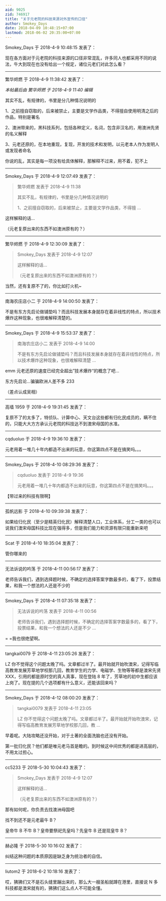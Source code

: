 ```yaml
---
aid: 9025
zid: 746917
title: "关于元老院的科技来源对外宣传的口径"
author: Smokey_Days
date: 2018-04-09 10:48:15+07:00
lastmod: 2018-06-02 20:35:00+07:00
---
```


Smokey_Days 于 2018-4-9 10:48:15 发表了：

现在各方面对于元老院的科技来源的口径非常混乱，许多同人也都采用不同的说法，牛大到现在也没有给出一个规定，诸位元老们对此怎么看？

---

繁华烬燃 于 2018-4-9 11:38:42 发表了：

_本帖最后由 繁华烬燃 于 2018-4-9 11:40 编辑_

其实不乱，有规律的，书里是分几种情况说明的

1、之前擅自窃取的，后来被禁止，主要是文学作品类，不得擅自使用明清之后的作品，特别是署名

2、澳洲带来的，黑科技系列，包括各种定义，名词，包含非汉名的，用澳洲先贤的名义解释

3、元老还原的，在本地重现，复现，开发的技术和发明，以元老本人作为发明人或发现者命名

你说的乱，其实是每一项没有给具体解释，那解释不过来，用不着，犯不上

---

Smokey_Days 于 2018-4-9 12:07:49 发表了：

> 繁华烬燃 发表于 2018-4-9 11:38
>
> 其实不乱，有规律的，书里是分几种情况说明的
>
> 1、之前擅自窃取的，后来被禁止，主要是文学作品类，不得擅 ...

这样解释的话...

（元老复原出来的东西不如澳洲原有的？）

---

繁华烬燃 于 2018-4-9 12:30:09 发表了：

> Smokey_Days 发表于 2018-4-9 12:07
>
> 这样解释的话...
>
> （元老复原出来的东西不如澳洲原有的？）

当然，还有复原不了的，你比如打火机~

---

南海农庄店小二 于 2018-4-9 14:00:50 发表了：

不是有东方先启论做铺垫吗？而且科技发展本身就存在着非线性的特点，所以技术爆炸这种现象，也很难解释清楚的。

---

Smokey_Days 于 2018-4-9 15:53:37 发表了：

> 南海农庄店小二 发表于 2018-4-9 14:00
>
> 不是有东方先启论做铺垫吗？而且科技发展本身就存在着非线性的特点，所以技术爆炸这种现象，也很难解释清楚 ...

emm 元老还原的速度已经完全超出”技术爆炸“的概念了吧...

东方先启论...骗骗欧洲人差不多 233

（差点认成吴相）

---

高墙 1959 于 2018-4-9 19:31:45 发表了：

复原不了的太多了，特侦队、计算中心、天文台这些都有归化民成员的，瞒不住的，只能大大方方承认元老院的科技达不到澳宋母国的水准。

---

cqduoluo 于 2018-4-9 19:36:10 发表了：

元老用着一堆几十年内都造不出来的玩意，你这第四点不是在搞笑吗。。。

---

Smokey_Days 于 2018-4-10 08:29:36 发表了：

> cqduoluo 发表于 2018-4-9 19:36
>
> 元老用着一堆几十年内都造不出来的玩意，你这第四点不是在搞笑吗。。。

【带过来的科技有限啊】

---

孤帆远影 于 2018-4-10 09:39:38 发表了：

如果给归化民（至少是精英归化民）解释清楚人口，工业体系，分工一类的也可以说我们澳宋母国科技比现在强得多，但是我们能力和资源有限只能重新来吧

---

Scat 于 2018-4-10 18:35:04 发表了：

管你哪来的

---

无法诉说的吟荡 于 2018-4-11 00:56:17 发表了：

老师告诉我们，遇到选择题时候，不确定的选择答案字数最多的，看了下，投票结果，和我一个想法的人还是不少的

---

Smokey_Days 于 2018-4-11 07:35:18 发表了：

> 无法诉说的吟荡 发表于 2018-4-11 00:56
>
> 老师告诉我们，遇到选择题时候，不确定的选择答案字数最多的，看了下，投票结果，和我一个想法的人还是不少 ...

= =我也很绝望啊。

---

tangkai0079 于 2018-4-11 23:05:26 发表了：

LZ 你不觉得这个问题太晚了吗。文章都过半了。最开始就开始吹澳宋，记得写临高教育发展芳草地学校那几回，教育学生的力学、电磁学、生物等等都是澳宋先贤 XXX，引用的都是原时空的真人真事，现在登陆 8 年了，芳草地的初中生都应该上岗了。现在提的几个选项都有什么意义，还能该回来吗？

---

Smokey_Days 于 2018-4-12 08:00:20 发表了：

> tangkai0079 发表于 2018-4-11 23:05
>
> LZ 你不觉得这个问题太晚了吗。文章都过半了。最开始就开始吹澳宋，记得写临高教育发展芳草地学校那几回，教 ...

早着呢。大陆攻略还没开始，对于土著的全面洗脑也还没有开始。

第一批归化民？他们都是唯元老马首是瞻的。到时候这中间优秀的都是进高层的，不用太过担心。

---

cc5233 于 2018-5-30 10:04:43 发表了：

> Smokey_Days 发表于 2018-4-9 12:07
>
> 这样解释的话...
>
> （元老复原出来的东西不如澳洲原有的？）

那有如何呢，你负责去找澳洲母国吧

找不到还不是元老最牛 B？

皇帝牛 B 不牛 B？皇帝要祭祀先皇吗？先皇牛 B 还是现皇牛 B？

---

赫必隆 于 2018-5-30 10:16:02 发表了：

纠结这种问题的本质原因是缺乏身为统治者的自信。

---

liutom2 于 2018-6-2 10:18:16 发表了：

哎，狒狒们又不是石头缝里蹦出来的，那么大一艘圣船就蹲在港里，直接说 N 多科技都是澳宋就有的，狒狒们这么点人不可能全懂。

---
